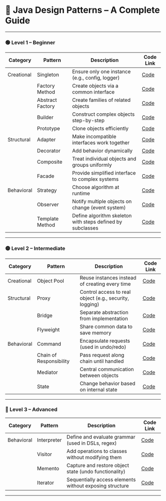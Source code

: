 # 🎯 Java Design Patterns – A Complete Guide

---

### 🟢 Level 1 – Beginner

| Category      | Pattern            | Description                                                    | Code Link |
|---------------|--------------------|----------------------------------------------------------------|-----------|
| Creational    | Singleton           | Ensure only one instance (e.g., config, logger)               | [Code]()  |
|               | Factory Method      | Create objects via a common interface                         | [Code]()  |
|               | Abstract Factory    | Create families of related objects                            | [Code]()  |
|               | Builder             | Construct complex objects step-by-step                        | [Code]()  |
|               | Prototype           | Clone objects efficiently                                     | [Code]()  |
| Structural    | Adapter             | Make incompatible interfaces work together                    | [Code]()  |
|               | Decorator           | Add behavior dynamically                                       | [Code]()  |
|               | Composite           | Treat individual objects and groups uniformly                 | [Code]()  |
|               | Facade              | Provide simplified interface to complex systems               | [Code]()  |
| Behavioral    | Strategy            | Choose algorithm at runtime                                   | [Code]()  |
|               | Observer            | Notify multiple objects on change (event system)              | [Code]()  |
|               | Template Method     | Define algorithm skeleton with steps defined by subclasses    | [Code]()  |

---

### 🟡 Level 2 – Intermediate

| Category      | Pattern            | Description                                                    | Code Link |
|---------------|--------------------|----------------------------------------------------------------|-----------|
| Creational    | Object Pool         | Reuse instances instead of creating every time                | [Code]()  |
| Structural    | Proxy               | Control access to real object (e.g., security, logging)       | [Code]()  |
|               | Bridge              | Separate abstraction from implementation                      | [Code]()  |
|               | Flyweight           | Share common data to save memory                              | [Code]()  |
| Behavioral    | Command             | Encapsulate requests (used in undo/redo)                      | [Code]()  |
|               | Chain of Responsibility | Pass request along chain until handled                     | [Code]()  |
|               | Mediator            | Central communication between objects                         | [Code]()  |
|               | State               | Change behavior based on internal state                       | [Code]()  |

---

### 🔴 Level 3 – Advanced

| Category      | Pattern            | Description                                                    | Code Link |
|---------------|--------------------|----------------------------------------------------------------|-----------|
| Behavioral    | Interpreter         | Define and evaluate grammar (used in DSLs, regex)             | [Code]()  |
|               | Visitor             | Add operations to classes without modifying them              | [Code]()  |
|               | Memento             | Capture and restore object state (undo functionality)         | [Code]()  |
|               | Iterator            | Sequentially access elements without exposing structure       | [Code]()  |

---

